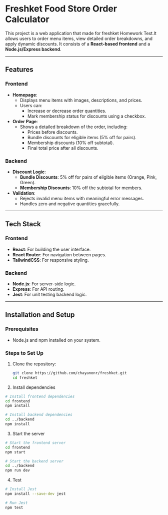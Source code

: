 # Freshket Food Store Order Calculator

This project is a web application that made for freshket Homework Test.It allows users to order menu items, view detailed order breakdowns, and apply dynamic discounts. It consists of a **React-based frontend** and a **Node.js/Express backend**.

---

## Features

### Frontend
- **Homepage**:
  - Displays menu items with images, descriptions, and prices.
  - Users can:
    - Increase or decrease order quantities.
    - Mark membership status for discounts using a checkbox.
- **Order Page**:
  - Shows a detailed breakdown of the order, including:
    - Prices before discounts.
    - Bundle discounts for eligible items (5% off for pairs).
    - Membership discounts (10% off subtotal).
    - Final total price after all discounts.

### Backend
- **Discount Logic**:
  - **Bundle Discounts**: 5% off for pairs of eligible items (Orange, Pink, Green).
  - **Membership Discounts**: 10% off the subtotal for members.
- **Validation**:
  - Rejects invalid menu items with meaningful error messages.
  - Handles zero and negative quantities gracefully.

---

## Tech Stack

### Frontend
- **React**: For building the user interface.
- **React Router**: For navigation between pages.
- **TailwindCSS**: For responsive styling.

### Backend
- **Node.js**: For server-side logic.
- **Express**: For API routing.
- **Jest**: For unit testing backend logic.

---

## Installation and Setup

### Prerequisites
- Node.js and npm installed on your system.

### Steps to Set Up
1. Clone the repository:
   ```bash
   git clone https://github.com/chayanonr/freshket.git
   cd freshket
2. Install dependencies
```bash
# Install frontend dependencies
cd frontend
npm install

# Install backend dependencies
cd ../backend
npm install
```
3. Start the server
```bash
# Start the frontend server
cd frontend
npm start

# Start the backend server
cd ../backend
npm run dev
```
4. Test
```bash
# Install Jest
npm install --save-dev jest

# Run Jest
npm test

